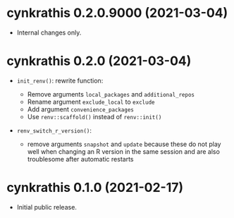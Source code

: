# cynkrathis 0.2.0.9000 (2021-03-04)

- Internal changes only.


# cynkrathis 0.2.0 (2021-03-04)

- `init_renv()`: rewrite function: 
  - Remove arguments `local_packages` and `additional_repos`
  - Rename argument `exclude_local` to `exclude`
  - Add argument `convenience_packages`
  - Use `renv::scaffold()` instead of `renv::init()`
  
- `renv_switch_r_version()`:
   - remove arguments `snapshot` and `update` because these do not play well 
     when changing an R version in the same session and are also troublesome
     after automatic restarts


# cynkrathis 0.1.0 (2021-02-17)

- Initial public release.
